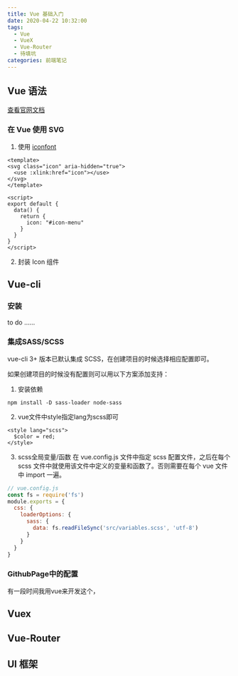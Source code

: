 ```yaml
---
title: Vue 基础入门
date: 2020-04-22 10:32:00
tags:
  - Vue
  - VueX
  - Vue-Router
  - 待填坑
categories: 前端笔记
---
```


## Vue 语法

[查看官网文档](https://cn.vuejs.org/)

<!--more-->

### 在 Vue 使用 SVG

1. 使用 [iconfont](https://www.iconfont.cn/)

  ```vue
  <template>
  <svg class="icon" aria-hidden="true">
    <use :xlink:href="icon"></use>
  </svg>
  </template>

  <script>
  export default {
    data() {
      return {
        icon: "#icon-menu"
      }
    }
  }
  </script>
  ```

2. 封装 Icon 组件

## Vue-cli

### 安装

to do ……

### 集成SASS/SCSS

vue-cli 3+ 版本已默认集成 SCSS，在创建项目的时候选择相应配置即可。

如果创建项目的时候没有配置则可以用以下方案添加支持：

1. 安装依赖

  ```shell
  npm install -D sass-loader node-sass
  ```

2. vue文件中style指定lang为scss即可

  ```vue
  <style lang="scss">
    $color = red;
  </style>
  ```

3. scss全局变量/函数
  在 vue.config.js 文件中指定 scss 配置文件，之后在每个 scss 文件中就使用该文件中定义的变量和函数了。否则需要在每个 vue 文件中 import 一遍。

  ```javascript
  // vue.config.js
  const fs = require('fs')
  module.exports = {
    css: {
      loaderOptions: {
        sass: {
          data: fs.readFileSync('src/variables.scss', 'utf-8')
        }
      }
    }
  }
  ```

### GithubPage中的配置

有一段时间我用vue来开发这个，

## Vuex

## Vue-Router

## UI 框架

